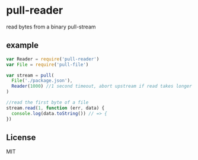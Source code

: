 # pull-reader

read bytes from a binary pull-stream


## example

``` js
var Reader = require('pull-reader')
var File = require('pull-file')

var stream = pull(
  File('./package.json'),
  Reader(1000) //1 second timeout, abort upstream if read takes longer than this.
)

//read the first byte of a file
stream.read(1, function (err, data) {
  console.log(data.toString()) // => {
})

```

## License

MIT
